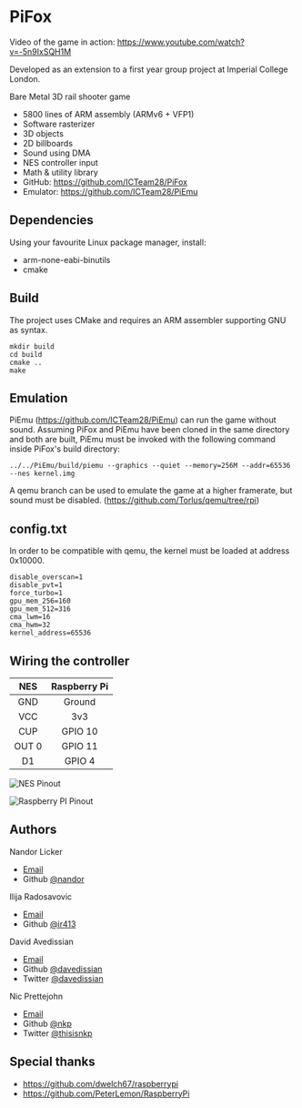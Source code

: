 PiFox
=====

Video of the game in action: https://www.youtube.com/watch?v=-5n9IxSQH1M

Developed as an extension to a first year group project at Imperial College London.

Bare Metal 3D rail shooter game

* 5800 lines of ARM assembly (ARMv6 + VFP1)
* Software rasterizer
* 3D objects
* 2D billboards
* Sound using DMA
* NES controller input
* Math & utility library
* GitHub: https://github.com/ICTeam28/PiFox
* Emulator: https://github.com/ICTeam28/PiEmu

Dependencies
-----

Using your favourite Linux package manager, install:

* arm-none-eabi-binutils
* cmake

Build
-----

The project uses CMake and requires an ARM assembler supporting
GNU as syntax. 

    mkdir build
    cd build
    cmake ..
    make
    
Emulation
-----

PiEmu (https://github.com/ICTeam28/PiEmu) can run the game without sound. Assuming PiFox and PiEmu have been cloned in the same directory and both are built, PiEmu must be invoked with the following command inside PiFox's build directory:

    ../../PiEmu/build/piemu --graphics --quiet --memory=256M --addr=65536 --nes kernel.img 

A qemu branch can be used to emulate the game at a higher framerate, but sound must be disabled. (https://github.com/Torlus/qemu/tree/rpi)

config.txt
----------

In order to be compatible with qemu, the kernel must be loaded at address 0x10000.

    disable_overscan=1
    disable_pvt=1
    force_turbo=1
    gpu_mem_256=160
    gpu_mem_512=316
    cma_lwm=16
    cma_hwm=32
    kernel_address=65536

Wiring the controller
---------------------

|    NES   |  Raspberry Pi  |
|:--------:|:--------------:|
| GND      | Ground         |
| VCC      | 3v3            |
| CUP      | GPIO 10        |
| OUT 0    | GPIO 11        |
| D1       | GPIO 4         |

![NES Pinout](https://raw.github.com/ICTeam28/PiFox/master/assets/nes-controller-pinout.png)

![Raspberry PI Pinout](https://raw.github.com/ICTeam28/PiFox/master/assets/raspbery-pi-pinout.png)


Authors
-------
Nandor Licker
- [Email](<mailto:nandor.licker13@imperial.ac.uk>)
- Github [@nandor](https://github.com/nandor)

Ilija Radosavovic
- [Email](<mailto:ilija.radosavovic13@imperial.ac.uk>)
- Github [@ir413](https://github.com/ir413)

David Avedissian
- [Email](<mailto:david.avedissian13@imperial.ac.uk>)
- Github [@davedissian](https://github.com/davedissian)
- Twitter [@davedissian](https://twitter.com/davedissian)

Nic Prettejohn
- [Email](<mailto:nicolas.prettejohn13@imperial.ac.uk>)
- Github [@nkp](https://github.com/nkp)
- Twitter [@thisisnkp](https://twitter.com/thisisnkp)

Special thanks
--------------

* https://github.com/dwelch67/raspberrypi
* https://github.com/PeterLemon/RaspberryPi
